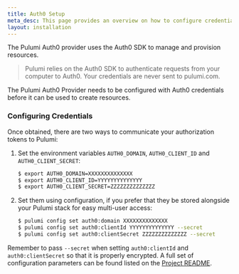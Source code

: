 ```yaml
---
title: Auth0 Setup
meta_desc: This page provides an overview on how to configure credentials for the Pulumi Auth0 Provider.
layout: installation
---
```


The Pulumi Auth0 provider uses the Auth0 SDK to manage and provision resources.

> Pulumi relies on the Auth0 SDK to authenticate requests from your computer to Auth0. Your credentials are never sent
> to pulumi.com.

The Pulumi Auth0 Provider needs to be configured with Auth0 credentials
before it can be used to create resources.

### Configuring Credentials

Once obtained, there are two ways to communicate your authorization tokens to Pulumi:

1. Set the environment variables `AUTH0_DOMAIN`, `AUTH0_CLIENT_ID` and `AUTH0_CLIENT_SECRET`:

    ```bash
    $ export AUTH0_DOMAIN=XXXXXXXXXXXXXX
    $ export AUTH0_CLIENT_ID=YYYYYYYYYYYYYY
    $ export AUTH0_CLIENT_SECRET=ZZZZZZZZZZZZZZ
    ```

2. Set them using configuration, if you prefer that they be stored alongside your Pulumi stack for easy multi-user access:

    ```bash
    $ pulumi config set auth0:domain XXXXXXXXXXXXXX
    $ pulumi config set auth0:clientId YYYYYYYYYYYYYY --secret
    $ pulumi config set auth0:clientSecret ZZZZZZZZZZZZZZ --secret
    ```

Remember to pass `--secret` when setting `auth0:clientId` and `auth0:clientSecret` so that it is properly encrypted. A
full set of configuration parameters can be found listed on the
[Project README](https://github.com/pulumi/pulumi-auth0/blob/master/README.md).
